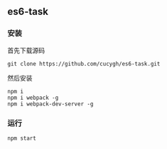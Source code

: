 ## es6-task

### 安装

首先下载源码

```shell
git clone https://github.com/cucygh/es6-task.git
```

然后安装

```shell
npm i
npm i webpack -g
npm i webpack-dev-server -g
```

### 运行

```shell
npm start
```
